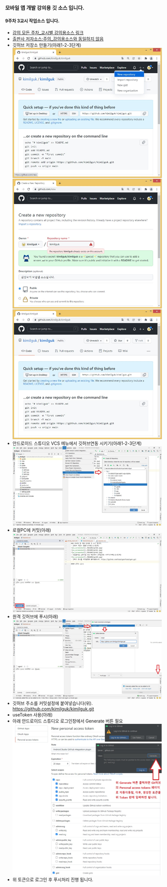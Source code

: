 ### 모바일 앱 개발 강의용 깃 소스 입니다.
#### 9주차 3교시 작업소스 입니다.
- [강의 모든 주차_교시별 강의용소스 링크](https://github.com/kimilguk/kimilguk/branches/all)
- [출판사 저자소스:주의_강의용소스와 동일하지 않음](https://github.com/mike-jung/DoItAndroidRev8)
- 깃허브 저장소 만들기(아래1-2-3단계)
![ex_screenshot](./README/git00.jpg)
![ex_screenshot](./README/git01.jpg)
![ex_screenshot](./README/git02.jpg)
- 안드로이드 스튜디오 VCS 메뉴에서 깃허브연동 시키기(아래1-2-3단계)
![ex_screenshot](./README/git03.jpg)
- 로컬PC에 커밋(아래)
![ex_screenshot](./README/git04.jpg)
- 원격 깃허브에 푸시(아래)
![ex_screenshot](./README/git05.jpg)
- 깃허브 주소를 커밋설정에 붙여넣습니다(위). https://github.com/kimilguk/kimilguk.git
- useToken 사용(아래)
- 아래 안드로이드 스튜디오 로그인창에서 Generate 버튼 필요
![ex_screenshot](./README/git06.jpg)
- 위 토큰으로 로그인 후 푸시처리 진행 됩니다.